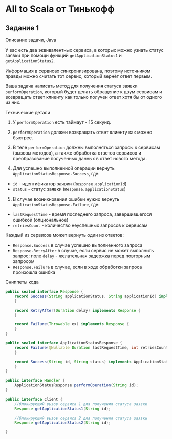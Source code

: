 # All to Scala от Тинькофф

## Задание 1

Описание задачи, Java

У вас есть два эквивалентных сервиса, в которых можно узнать статус заявки при помощи функций `getApplicationStatus1`
и `getApplicationStatus2`.

Информация в сервисах синхронизирована, поэтому источником правды можно считать тот сервис, который вернёт ответ первым.

Ваша задача написать метод для получения статуса заявки `performOperation`, который будет делать обращение к двум
сервисам и возвращать ответ клиенту как только получен ответ хотя бы от одного из них.

Технические детали

1. У `performOperation` есть таймаут - 15 секунд.

2. `performOperation` должен возвращать ответ клиенту как можно быстрее.

3. В теле `performOperation` должны выполняться запросы к сервисам (вызовы методов), а также обработка ответов сервисов
   и преобразование полученных данных в ответ нового метода.

4. Для успешно выполненной операции вернуть `ApplicationStatusResponse.Success`, где:

* `id` - идентификатор заявки (`Response.applicationId`)
* `status` - статус заявки (`Response.applicationStatus`)

5. В случае возникновения ошибки нужно вернуть `ApplicationStatusResponse.Failure`, где:

* `lastRequestTime` - время последнего запроса, завершившегося ошибкой (опциональное)
* `retriesCount` - количество неуспешных запросов к сервисам

Каждый из сервисов может вернуть один из ответов:

* `Response.Success` в случае успешно выполненного запроса
* `Response.RetryAfter` в случае, если сервис не может выполнить запрос; поле `delay` - желательная задержка перед
  повторным запросом
* `Response.Failure` в случае, если в ходе обработки запроса произошла ошибка

Cниппеты кода

```java
public sealed interface Response {
    record Success(String applicationStatus, String applicationId) implements Response {
    }

    record RetryAfter(Duration delay) implements Response {
    }

    record Failure(Throwable ex) implements Response {
    }
}

public sealed interface ApplicationStatusResponse {
    record Failure(@Nullable Duration lastRequestTime, int retriesCount) implements ApplicationStatusResponse {
    }

    record Success(String id, String status) implements ApplicationStatusResponse {
    }
}

public interface Handler {
    ApplicationStatusResponse performOperation(String id);
}

public interface Client {
    //блокирующий вызов сервиса 1 для получения статуса заявки
    Response getApplicationStatus1(String id);

    //блокирующий вызов сервиса 2 для получения статуса заявки
    Response getApplicationStatus2(String id);

}
```
